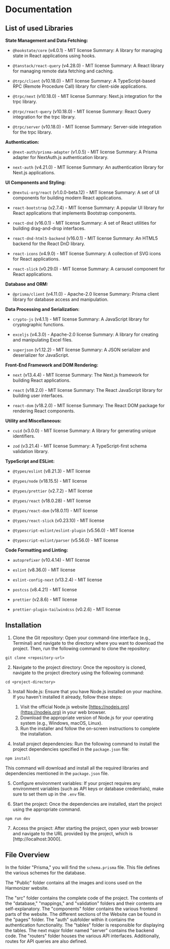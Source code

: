 # Documentation

## List of used Libraries

**State Management and Data Fetching:**

- `@hookstate/core` (v4.0.1) - MIT license
  Summary: A library for managing state in React applications using hooks.

- `@tanstack/react-query` (v4.28.0) - MIT license
  Summary: A React library for managing remote data fetching and caching.

- `@trpc/client` (v10.18.0) - MIT license
  Summary: A TypeScript-based RPC (Remote Procedure Call) library for client-side applications.

- `@trpc/next` (v10.18.0) - MIT license
  Summary: Next.js integration for the trpc library.

- `@trpc/react-query` (v10.18.0) - MIT license
  Summary: React Query integration for the trpc library.

- `@trpc/server` (v10.18.0) - MIT license
  Summary: Server-side integration for the trpc library.


**Authentication:**

- `@next-auth/prisma-adapter` (v1.0.5) - MIT license
  Summary: A Prisma adapter for NextAuth.js authentication library.

- `next-auth` (v4.21.0) - MIT license
  Summary: An authentication library for Next.js applications.


**UI Components and Styling:**

- `@nextui-org/react` (v1.0.0-beta.12) - MIT license
  Summary: A set of UI components for building modern React applications.

- `react-bootstrap` (v2.7.4) - MIT license
  Summary: A popular UI library for React applications that implements Bootstrap components.

- `react-dnd` (v16.0.1) - MIT license
  Summary: A set of React utilities for building drag-and-drop interfaces.

- `react-dnd-html5-backend` (v16.0.1) - MIT license
  Summary: An HTML5 backend for the React DnD library.

- `react-icons` (v4.9.0) - MIT license
  Summary: A collection of SVG icons for React applications.

- `react-slick` (v0.29.0) - MIT license
  Summary: A carousel component for React applications.


**Database and ORM:**

- `@prisma/client` (v4.11.0) - Apache-2.0 license
  Summary: Prisma client library for database access and manipulation.


**Data Processing and Serialization:**

- `crypto-js` (v4.1.1) - MIT license
  Summary: A JavaScript library for cryptographic functions.

- `exceljs` (v4.3.0) - Apache-2.0 license
  Summary: A library for creating and manipulating Excel files.

- `superjson` (v1.12.2) - MIT license
  Summary: A JSON serializer and deserializer for JavaScript.


**Front-End Framework and DOM Rendering:**

- `next` (v13.4.4) - MIT license
  Summary: The Next.js framework for building React applications.

- `react` (v18.2.0) - MIT license
  Summary: The React JavaScript library for building user interfaces.

- `react-dom` (v18.2.0) - MIT license
  Summary: The React DOM package for rendering React components.


**Utility and Miscellaneous:**

- `cuid` (v3.0.0) - MIT license
  Summary: A library for generating unique identifiers.

- `zod` (v3.21.4) - MIT license
  Summary: A TypeScript-first schema validation library.


**TypeScript and ESLint:**

- `@types/eslint` (v8.21.3) - MIT license

- `@types/node` (v18.15.5) - MIT license

- `@types/prettier` (v2.7.2) - MIT license

- `@types/react` (v18.0.28) - MIT license

- `@types/react-dom` (v18.0.11) - MIT license

- `@types/react-slick` (v0.23.10) - MIT license

- `@typescript-eslint/eslint-plugin` (v5.56.0) - MIT license

- `@typescript-eslint/parser` (v5.56.0) - MIT license


**Code Formatting and Linting:**

- `autoprefixer` (v10.4.14) - MIT license

- `eslint` (v8.36.0) - MIT license

- `eslint-config-next` (v13.2.4) - MIT license

- `postcss` (v8.4.21) - MIT license

- `prettier` (v2.8.6) - MIT license

- `prettier-plugin-tailwindcss` (v0.2.6) - MIT license


## Installation

1. Clone the Git repository: Open your command-line interface (e.g., Terminal) and navigate to the directory where you want to download the project. Then, run the following command to clone the repository:

```
git clone <repository-url>
```


2. Navigate to the project directory: Once the repository is cloned, navigate to the project directory using the following command:

```
cd <project-directory>
```


3. Install Node.js: Ensure that you have Node.js installed on your machine. If you haven't installed it already, follow these steps:

    1. Visit the official Node.js website [https://nodejs.org](https://nodejs.org) in your web browser.
    2. Download the appropriate version of Node.js for your operating system (e.g., Windows, macOS, Linux).
    3. Run the installer and follow the on-screen instructions to complete the installation.

4. Install project dependencies: Run the following command to install the project dependencies specified in the `package.json` file:
```
npm install
```
This command will download and install all the required libraries and dependencies mentioned in the `package.json` file.

5. Configure environment variables: If your project requires any environment variables (such as API keys or database credentials), make sure to set them up in the `.env` file.

6. Start the project: Once the dependencies are installed, start the project using the appropriate command.

```
npm run dev
```

7. Access the project: After starting the project, open your web browser and navigate to the URL provided by the project, which is [http://localhost:3000].

## File Overview

In the folder "Prisma," you will find the `schema.prisma` file. This file defines the various schemes for the database.

The "Public" folder contains all the images and icons used on the Harmonizer website.

The "src" folder contains the complete code of the project. The contents of the "database," "mappings," and "validation" folders and their contents are self-explanatory. The "components" folder contains the various frontend parts of the website. The different sections of the Website can be found in the "pages" folder. The "auth" subfolder within it contains the authentication functionality. The "tables" folder is responsible for displaying the tables. The next major folder named "server" contains the backend code. The "routers" folder houses the various API interfaces. Additionally, routes for API queries are also defined.

